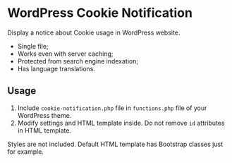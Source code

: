 # WordPress Cookie Notification

Display a notice about Cookie usage in WordPress website.

* Single file;
* Works even with server caching;
* Protected from search engine indexation;
* Has language translations.

Usage
---
1. Include `cookie-notification.php` file in `functions.php` file of your WordPress theme.
2. Modify settings and HTML template inside. Do not remove `id` attributes in HTML template.

Styles are not included. Default HTML template has Bootstrap classes just for example.

